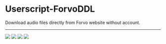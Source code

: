 # Userscript-ForvoDDL
Download audio files directly from Forvo website without account.

-----
![](https://greasyfork.org/system/screenshots/screenshots/000/015/819/original/4.jpg?1559660826)
![](https://greasyfork.org/system/screenshots/screenshots/000/015/818/original/3.jpg?1559660826)
![](https://greasyfork.org/system/screenshots/screenshots/000/015/817/original/2.jpg?1559660826)
![](https://greasyfork.org/system/screenshots/screenshots/000/015/816/original/1.jpg?1559660826)
